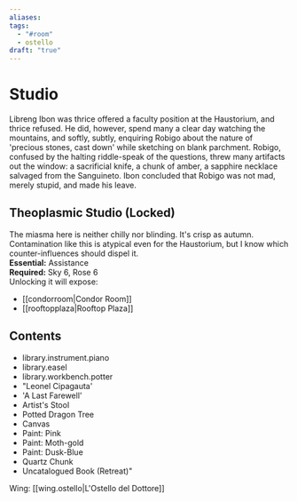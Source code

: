 ```yaml
---
aliases: 
tags:
  - "#room"
  - ostello
draft: "true"
---
```

# Studio
Libreng Ibon was thrice offered a faculty position at the Haustorium, and thrice refused. He did, however, spend many a clear day watching the mountains, and softly, subtly, enquiring Robigo about the nature of 'precious stones, cast down' while sketching on blank parchment. Robigo, confused by the halting riddle-speak of the questions, threw many artifacts out the window: a sacrificial knife, a chunk of amber, a sapphire necklace salvaged from the Sanguineto. Ibon concluded that Robigo was not mad, merely stupid, and made his leave.
## Theoplasmic Studio (Locked)
The miasma here is neither chilly nor blinding. It's crisp as autumn. Contamination like this is atypical even for the Haustorium, but I know which counter-influences should dispel it.
<br>**Essential:** Assistance
<br>**Required:** Sky 6, Rose 6 
<br>Unlocking it will expose:
- [[condorroom|Condor Room]]
- [[rooftopplaza|Rooftop Plaza]]
## Contents
- library.instrument.piano  
- library.easel  
- library.workbench.potter
- "Leonel Cipagauta'
- 'A Last Farewell'
- Artist's Stool
- Potted Dragon Tree
- Canvas
- Paint: Pink
- Paint: Moth-gold
- Paint: Dusk-Blue
- Quartz Chunk
- Uncatalogued Book (Retreat)"

Wing: [[wing.ostello|L'Ostello del Dottore]]

